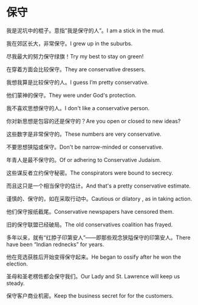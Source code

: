 # 保守

<p><span class="chinese">我是泥坑中的棍子。意指”我是保守的人”。</span><span class="english">I am a stick in the mud.</span></p>

<p><span class="chinese">我在郊区长大，非常保守。</span><span class="english">I grew up in the suburbs.</span></p>

<p><span class="chinese">尽我最大的努力保守绿旗！</span><span class="english">Try my best to stay on green!</span></p>

<p><span class="chinese">在穿着方面会比较保守。</span><span class="english">They are conservative dressers.</span></p>

<p><span class="chinese">我想我算是比较保守的人。</span><span class="english">I guess I’m pretty conservative.</span></p>

<p><span class="chinese">他们蒙神的保守。</span><span class="english">They were under God's protection.</span></p>

<p><span class="chinese">我不喜欢思想保守的人。</span><span class="english">I don't like a conservative person.</span></p>

<p><span class="chinese">你对新思想是包容的还是保守的？</span><span class="english">Are you open or closed to new ideas?</span></p>

<p><span class="chinese">这些数字是非常保守的。</span><span class="english">These numbers are very conservative.</span></p>

<p><span class="chinese">不要思想狭隘或保守。</span><span class="english">Don't be narrow-minded or conservative.</span></p>

<p><span class="chinese">年青人是最不保守的。</span><span class="english">Of or adhering to Conservative Judaism.</span></p>

<p><span class="chinese">这些谋反者立约保守秘密。</span><span class="english">The conspirators were bound to secrecy.</span></p>

<p><span class="chinese">而且这只是一个相当保守的估计。</span><span class="english">And that's a pretty conservative estimate.</span></p>

<p><span class="chinese">谨慎的、保守的，如在采取行动中。</span><span class="english">Cautious or dilatory , as in taking action.</span></p>

<p><span class="chinese">他们保守报纸截尾。</span><span class="english">Conservative newspapers have censored them.</span></p>

<p><span class="chinese">旧的保守联盟已经破局。</span><span class="english">The old conservatives coalition has frayed.</span></p>

<p><span class="chinese">多年以来，就有“红脖子印第安人”——即那些观念狭隘保守的印第安人。</span><span class="english">There have been “Indian rednecks” for years.</span></p>

<p><span class="chinese">他在竞选获胜后开始变得保守起来。</span><span class="english">He began to ossify after he won the election.</span></p>

<p><span class="chinese">圣母和圣老楞佐都会保守我们。</span><span class="english">Our Lady and St. Lawrence will keep us steady.</span></p>

<p><span class="chinese">保守客户商业机密。</span><span class="english">Keep the business secret for for the customers.</span></p>

